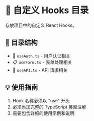 # 🎣 自定义 Hooks 目录

存放项目中的自定义 React Hooks。

## 📁 目录结构

- 🔐 `useAuth.ts` - 用户认证相关
- 📋 `useForm.ts` - 表单处理相关
- 🔄 `useAPI.ts` - API 请求相关

## 💡 使用指南

1. Hook 名称必须以 "use" 开头
2. 必须添加完整的 TypeScript 类型注解
3. 需要包含详细的使用示例和说明
